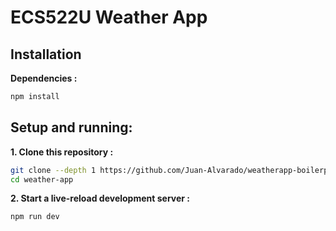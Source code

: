 # ECS522U Weather App
## Installation

**Dependencies :**
```sh
npm install
```
## Setup and running:
**1. Clone this repository :**

```sh
git clone --depth 1 https://github.com/Juan-Alvarado/weatherapp-boilerplate.git weather-app
cd weather-app
```
**2. Start a live-reload development server :**
```sh
npm run dev
```
